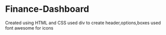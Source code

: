 # Finance-Dashboard
Created using HTML and CSS
used div to create header,options,boxes
used font awesome for icons
